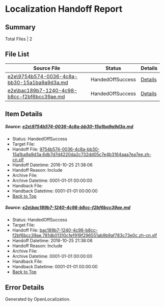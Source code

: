 # <a name='report-top'></a> Localization Handoff Report

## Summary
 Total Files | 2

## File List
 Source File | Status | Details 
 ----------- | ------ | ------- 
 [e2e\9754b574-0036-4c8a-bb30-15a1ba9a9d3a.md](https://github.com/OpenLocalizationTestOrg/ol-test0/blob/ebb6e852c1c2525b94f28c443aa6864320083502/e2e/9754b574-0036-4c8a-bb30-15a1ba9a9d3a.md) | HandedOffSuccess | [Details](#be1fcd2db6a958df8805a756e7b84e0438858caa1)
 [e2e\bac189b7-1240-4c98-b8cc-f2bf6bcc39ae.md](https://github.com/OpenLocalizationTestOrg/ol-test0/blob/ebb6e852c1c2525b94f28c443aa6864320083502/e2e/bac189b7-1240-4c98-b8cc-f2bf6bcc39ae.md) | HandedOffSuccess | [Details](#79fe51fc0ddff79d7e4d7af208c5260ea6c61dee2)

## Item Details
##### <a name='be1fcd2db6a958df8805a756e7b84e0438858caa1'></a> Source: [e2e\9754b574-0036-4c8a-bb30-15a1ba9a9d3a.md](https://github.com/OpenLocalizationTestOrg/ol-test0/blob/ebb6e852c1c2525b94f28c443aa6864320083502/e2e/9754b574-0036-4c8a-bb30-15a1ba9a9d3a.md)
* Status: HandedOffSuccess
* Target File: 
* Handoff File: [9754b574-0036-4c8a-bb30-15a1ba9a9d3a.6db7d7d4220da2c732dd05c7e4b3164aaa7ea7ee.zh-cn.xlf](https://github.com/OpenLocalizationTestOrg/ol-test0-handoff/blob/aac5743dcf7732ea5c3892fe3065b4d51d2ad0d1/ol-handoff/OpenLocalizationTestOrg/ol-test0-zhcn/shujia/ht/9754b574-0036-4c8a-bb30-15a1ba9a9d3a.6db7d7d4220da2c732dd05c7e4b3164aaa7ea7ee.zh-cn.xlf)
* Handoff Datetime: 2016-10-25 21:38:06
* Handoff Reason: Include
* Archive File: 
* Archive Datetime: 0001-01-01 00:00:00
* Handback File: 
* Handback Datetime: 0001-01-01 00:00:00
* [Back to Top](#report-top)

##### <a name='79fe51fc0ddff79d7e4d7af208c5260ea6c61dee2'></a> Source: [e2e\bac189b7-1240-4c98-b8cc-f2bf6bcc39ae.md](https://github.com/OpenLocalizationTestOrg/ol-test0/blob/ebb6e852c1c2525b94f28c443aa6864320083502/e2e/bac189b7-1240-4c98-b8cc-f2bf6bcc39ae.md)
* Status: HandedOffSuccess
* Target File: 
* Handoff File: [bac189b7-1240-4c98-b8cc-f2bf6bcc39ae.781db01310c1ef919f296551ab9b9af783c73e0c.zh-cn.xlf](https://github.com/OpenLocalizationTestOrg/ol-test0-handoff/blob/aac5743dcf7732ea5c3892fe3065b4d51d2ad0d1/ol-handoff/OpenLocalizationTestOrg/ol-test0-zhcn/shujia/ht/bac189b7-1240-4c98-b8cc-f2bf6bcc39ae.781db01310c1ef919f296551ab9b9af783c73e0c.zh-cn.xlf)
* Handoff Datetime: 2016-10-25 21:38:06
* Handoff Reason: Include
* Archive File: 
* Archive Datetime: 0001-01-01 00:00:00
* Handback File: 
* Handback Datetime: 0001-01-01 00:00:00
* [Back to Top](#report-top)


## Error Details

Generated by OpenLocalization.
